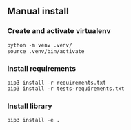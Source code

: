 ## Manual install

### Create and activate virtualenv
```
python -m venv .venv/
source .venv/bin/activate
```

### Install requirements
```
pip3 install -r requirements.txt
pip3 install -r tests-requirements.txt
```

### Install library
```
pip3 install -e .
```